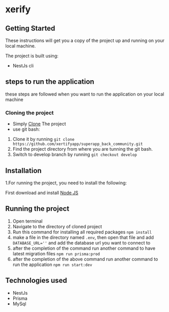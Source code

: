 # xerify

## Getting Started

These instructions will get you a copy of the project up and running on your local machine.

The project is built using:

- NestJs cli

## steps to run the application

these steps are followed when you want to run the application on your local machine

### Cloning the project

- Simply [Clone](https://github.com/xertifyapp/superapp_back_community.git) The project
- use git bash:

1.  Clone it by running `git clone https://github.com/xertifyapp/superapp_back_community.git`
2.  Find the project directory from where you are tunning the git bash.
3.  Switch to develop branch by running `git checkout develop`

## Installation

1.For running the project, you need to install the following:

First download and install [Node JS](https://nodejs.org/en/download/)

## Running the project

1. Open terminal
2. Navigate to the directory of cloned project
3. Run this command for installing all required packages `npm install`
4. make a file in the directory named `.env`, then open that file and add `DATABASE_URL=''` and add the database url you want to connect to
5. after the completion of the command run another command to have latest migration files `npm run prisma:prod`
6. after the completion of the above command run another command to run the application `npm run start:dev`

## Technologies used

- NestJs
- Prisma
- MySql
